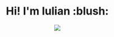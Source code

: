<h1 align='center'>
  Hi!  I'm Iulian :blush:
</h1>
 
   
<p align="center">
  <a href="https://github.com/DenverCoder1/readme-typing-svg"><img src="https://readme-typing-svg.herokuapp.com/?lines=Learning%20something%20new%20everyday%20;Front%20end%20developer%21%20&center=true&width=380&height=25"></a>
</p>
 
       
                            
         
        
             
      
       
       
 
